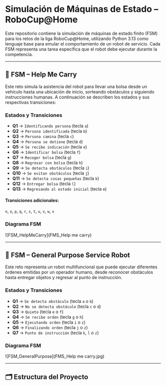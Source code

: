 # Simulación de Máquinas de Estado – RoboCup@Home

Este repositorio contiene la simulación de máquinas de estado finito (FSM) para los retos de la liga RoboCup@Home, utilizando Python 3.13 como lenguaje base para emular el comportamiento de un robot de servicio. Cada FSM representa una tarea específica que el robot debe ejecutar durante la competencia.

---

## 🧠 FSM – Help Me Carry

Este reto simula la asistencia del robot para llevar una bolsa desde un vehículo hasta una ubicación de inicio, sorteando obstáculos y siguiendo instrucciones humanas. A continuación se describen los estados y sus respectivas transiciones:

### Estados y Transiciones

- **Q1** → `Identificando persona` (tecla `a`)
- **Q2** → `Persona identificada` (tecla `b`)
- **Q3** → `Persona camina` (tecla `c`)
- **Q4** → `Persona se detiene` (tecla `d`)
- **Q5** → `Se recibe indicación` (tecla `e`)
- **Q6** → `Identificar bolsa` (tecla `f`)
- **Q7** → `Recoger bolsa` (tecla `g`)
- **Q8** → `Regresar con bolsa` (tecla `h`)
- **Q9** → `Se detecta obstáculos` (tecla `i`)
- **Q10** → `Se evitan obstáculos` (tecla `j`)
- **Q11** → `Se detecta cosas pequeñas` (tecla `k`)
- **Q12** → `Entregar bolsa` (tecla `l`)
- **Q13** → `Regresando al estado inicial` (tecla `m`)

#### Transiciones adicionales:
`n`, `o`, `p`, `q`, `r`, `s`, `t`, `u`, `v`, `w`, `x`

### Diagrama FSM

![FSM_HelpMeCarry](FMS_Help me carry)

---

## 🤖 FSM – General Purpose Service Robot

Este reto representa un robot multifuncional que puede ejecutar diferentes órdenes emitidas por un operador humano, desde reconocer obstáculos hasta entregar objetos y regresar al punto de instrucción.

### Estados y Transiciones

- **Q1** → `Se detecta obstáculo` (tecla `a` o `b`)
- **Q2** → `No se detecta obstáculo` (tecla `c` o `d`)
- **Q3** → `Quieto` (tecla `e` o `f`)
- **Q4** → `Se recibe orden` (tecla `g` o `h`)
- **Q5** → `Ejecutando orden` (tecla `i` o `z`)
- **Q6** → `Finalizando orden` (tecla `j` o `z`)
- **Q7** → `Punto de instrucción` (tecla `k`, `l` o `z`)

### Diagrama FSM

![FSM_GeneralPurpose](FMS_Help me carry.jpg)

---

## 🗂 Estructura del Proyecto

